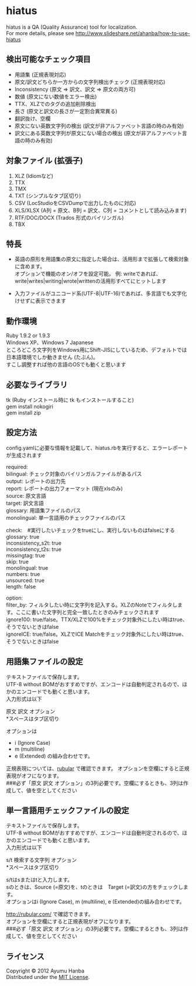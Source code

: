 hiatus
===========================
hiatus is a QA (Quality Assurance) tool for localization.  
For more details, please see http://www.slideshare.net/ahanba/how-to-use-hiatus

検出可能なチェック項目
------
+ 用語集 (正規表現対応)
+ 原文/訳文どちらか一方からの文字列検出チェック (正規表現対応)
+ Inconsistency (原文 => 訳文、訳文 => 原文の両方可)
+ 数値 (原文にない数値をエラー検出)
+ TTX、XLZでのタグの追加削除検出
+ 長さ (原文と訳文の長さが一定割合異常異る)
+ 翻訳抜け、空欄
+ 原文にない英数文字列の検出 (訳文が非アルファベット言語の時のみ有効)
+ 訳文にある英数文字列が原文にない場合の検出 (原文が非アルファベット言語の時のみ有効)

対象ファイル (拡張子)
------
1. XLZ (Idiomなど)
2. TTX
3. TMX
4. TXT (シンプルなタブ区切り)
5. CSV (LocStudioをCSVDumpで出力したものに対応)
6. XLS/XLSX (A列 = 原文、B列 = 訳文、C列 = コメントとして読み込みます)
7. RTF/DOC/DOCX (Trados 形式のバイリンガル)
8. TBX

特長
--------
+ 英語の原形を用語集の原文に指定した場合は、活用形まで拡張して検索対象に含めます。  
  オプションで機能のオン/オフを設定可能。
  例: writeであれば、write|writes|writing|wrote|writtenの活用形すべてにヒットします

+ 入力ファイルがユニコード系(UTF-8|UTF-16)であれば、多言語でも文字化けせずに表示できます

動作環境
--------
Ruby 1.9.2 or 1.9.3  
Windows XP、Windows 7 Japanese  
ところどころ文字列をWindows用にShift-JISにしているため、デフォルトでは日本語環境でしか動きません (たぶん)。  
すこし調整すれば他の言語のOSでも動くと思います  

必要なライブラリ
---------
tk (Ruby インストール時に tk もインストールすること)  
gem install nokogiri  
gem install zip  

設定方法
---------
config.yamlに必要な情報を記載して、hiatus.rbを実行すると、エラーレポートが生成されます

required:  
  bilingual: チェック対象のバイリンガルファイルがあるパス  
  output: レポートの出力先  
  report: レポートの出力フォーマット (現在xlsのみ)  
  source: 原文言語  
  target: 訳文言語  
  glossary: 用語集ファイルのパス  
  monolingual: 単一言語用のチェックファイルのパス  

check:　#実行したいチェックをtrueにし、実行しないものはfalseにする  
  glossary: true  
  inconsistency_s2t: true  
  inconsistency_t2s: true  
  missingtag: true  
  skip: true  
  monolingual: true  
  numbers: true  
  unsourced: true  
  length: false  
  
option:  
  filter_by: フィルタしたい時に文字列を記入する。XLZのNoteでフィルタします。ここに書いた文字列と完全一致したときのみチェックされます  
  ignore100: true/false。TTX/XLZで100%をチェック対象外にしたい時はtrue、そうでないときはfalse  
  ignoreICE: true/false。XLZでICE Matchをチェック対象外にしたい時はtrue、そうでないときはfalse  

用語集ファイルの設定
------------
テキストファイルで保存します。  
UTF-8 without BOMがおすすめですが、エンコードは自動判定されるので、ほかのエンコードでも動くと思います。  
入力形式は以下

原文	訳文	オプション  
*スペースはタブ区切り

オプションは
+ i (Ignore Case)
+ m (multiline)
+ e (Extended)
の組み合わせです。

正規表現については、[rubular](http://rubular.com/) で確認できます。
オプションを空欄にすると正規表現がオフになります。  
###必ず「原文	訳文	オプション」の3列必要です。空欄にするときも、3列は作成して、値を空としてください


単一言語用チェックファイルの設定
--------
テキストファイルで保存します。  
UTF-8 without BOMがおすすめですが、エンコードは自動判定されるので、ほかのエンコードでも動くと思います。  
入力形式は以下

s/t	検索する文字列	オプション  
*スペースはタブ区切り

s/tはsまたはtと入力します。  
sのときは、Source (=原文)を、tのときは　Target (=訳文)の方をチェックします。  
オプションはi (Ignore Case), m (multiline), e (Extended)の組み合わせです。  

http://rubular.com/ で確認できます。  
オプションを空欄にすると正規表現がオフになります。  
###必ず「原文	訳文	オプション」の3列必要です。空欄にするときも、3列は作成して、値を空としてください  

ライセンス
----------
Copyright &copy; 2012 Ayumu Hanba  
Distributed under the [MIT License][mit].

[MIT]: http://www.opensource.org/licenses/mit-license.php
